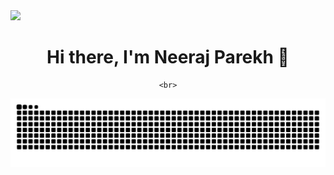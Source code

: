 <img src="https://www.animatedimages.org/data/media/562/animated-line-image-0184.gif" width="1920" />
<div align=center>
<h1 align="center">Hi there, I'm Neeraj Parekh  👋</h1>

    <br>
</div>

<picture>
  <source media="(prefers-color-scheme: dark)" srcset="![Image](https://github.com/user-attachments/assets/ff6df373-a217-4964-a832-364a3b8696cf)">
  <source media="(prefers-color-scheme: light)" srcset="![Image](https://github.com/user-attachments/assets/022d5a81-4362-4c9b-a5a4-eb8f6e492360)">
  <img alt="github contribution grid snake animation" src="https://raw.githubusercontent.com/an0n-00/an0n-00/output/github-contribution-grid-snake.svg">
</picture>
<!--
**Neeraj-Parekh/Neeraj-Parekh** is a ✨ _special_ ✨ repository because its `README.md` (this file) appears on your GitHub profile.

Here are some ideas to get you started:

- 🔭 I’m currently working on ...
- 🌱 I’m currently learning ...
- 👯 I’m looking to collaborate on ...
- 🤔 I’m looking for help with ...
- 💬 Ask me about ...
- 📫 How to reach me: ...
- 😄 Pronouns: ...
- ⚡ Fun fact: ...
-->
